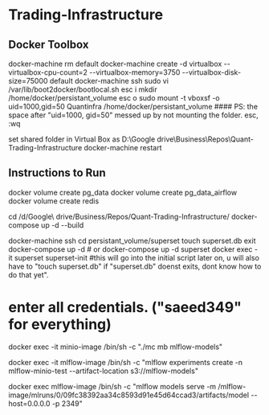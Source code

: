 # Trading-Infrastructure

## Docker Toolbox
docker-machine rm default
docker-machine create -d virtualbox --virtualbox-cpu-count=2 --virtualbox-memory=3750 --virtualbox-disk-size=75000 default
docker-machine ssh
sudo vi /var/lib/boot2docker/bootlocal.sh
esc i
mkdir /home/docker/persistant_volume
esc o
sudo mount -t vboxsf -o uid=1000,gid=50 Quantinfra /home/docker/persistant_volume   #### PS: the space after "uid=1000, gid=50" messed up by not mounting the folder. 
esc, :wq

set shared folder in Virtual Box as D:\Google drive\Business\Repos\Quant-Trading-Infrastructure
docker-machine restart


## Instructions to Run

docker volume create pg_data
docker volume create pg_data_airflow
docker volume create redis

cd /d/Google\ drive/Business/Repos/Quant-Trading-Infrastructure/
docker-compose up -d --build


docker-machine ssh
cd persistant_volume/superset
touch superset.db
exit
docker-compose up -d # or docker-compose up -d superset
docker exec -it superset superset-init #this will go into the initial script later on, u will also have to "touch superset.db" if "superset.db" doenst exits, dont know how to do that yet".
# enter all credentials. ("saeed349" for everything)



docker exec -it minio-image /bin/sh -c "./mc mb mlflow-models"

docker exec -it mlflow-image /bin/sh -c "mlflow experiments create -n mlflow-minio-test --artifact-location s3://mlflow-models"

docker exec mlflow-image /bin/sh -c "mlflow models serve -m /mlflow-image/mlruns/0/09fc38392aa34c8593d91e45d64ccad3/artifacts/model --host=0.0.0.0 -p 2349"